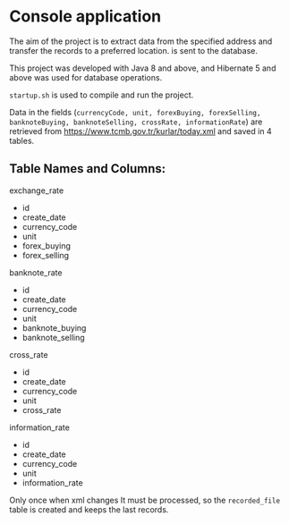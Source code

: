 # Console application

The aim of the project is to extract data from the specified address and transfer the records to a preferred location.
is sent to the database.

This project was developed with Java 8 and above, and Hibernate 5 and above was used for database operations.

`startup.sh` is used to compile and run the project.


Data in the fields (`currencyCode, unit, forexBuying, forexSelling, banknoteBuying, banknoteSelling, crossRate, informationRate`) are retrieved from https://www.tcmb.gov.tr/kurlar/today.xml and saved in 4 tables.

## Table Names and Columns:
exchange_rate
- id
- create_date
- currency_code
- unit
- forex_buying
- forex_selling

banknote_rate
- id
- create_date
- currency_code
- unit
- banknote_buying
- banknote_selling

cross_rate
- id
- create_date
- currency_code
- unit
- cross_rate

information_rate
- id
- create_date
- currency_code
- unit
- information_rate

Only once when xml changes
It must be processed, so the `recorded_file` table is created and keeps the last records.